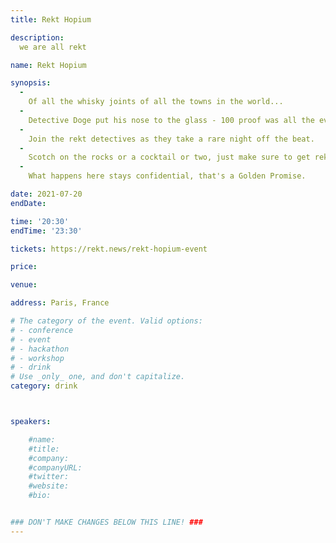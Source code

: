 ```yaml
---
title: Rekt Hopium

description: 
  we are all rekt

name: Rekt Hopium

synopsis:
  -
    Of all the whisky joints of all the towns in the world...
  -
    Detective Doge put his nose to the glass - 100 proof was all the evidence he needed.
  -
    Join the rekt detectives as they take a rare night off the beat. 
  -
    Scotch on the rocks or a cocktail or two, just make sure to get rekt responsibly.
  -
    What happens here stays confidential, that's a Golden Promise.

date: 2021-07-20
endDate:

time: '20:30'
endTime: '23:30'

tickets: https://rekt.news/rekt-hopium-event

price: 

venue: 

address: Paris, France

# The category of the event. Valid options:
# - conference
# - event
# - hackathon
# - workshop
# - drink
# Use _only_ one, and don't capitalize.
category: drink



speakers:

    #name:
    #title: 
    #company: 
    #companyURL: 
    #twitter: 
    #website:
    #bio: 


### DON'T MAKE CHANGES BELOW THIS LINE! ###
---
```

<!-- ### DON'T MAKE CHANGES BELOW THIS LINE! ### -->

<Event-Content/>
